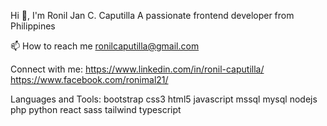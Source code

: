 Hi 👋, I'm Ronil Jan C. Caputilla
A passionate frontend developer from Philippines


📫 How to reach me ronilcaputilla@gmail.com

Connect with me:
https://www.linkedin.com/in/ronil-caputilla/ https://www.facebook.com/ronimal21/

Languages and Tools:
bootstrap css3  html5 javascript mssql mysql nodejs php python react sass tailwind typescript

